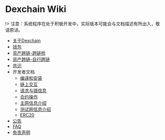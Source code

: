 # Dexchain Wiki

!> 注意：系统程序在处于积极开发中，实际版本可能会与文档描述有所出入，敬请原谅。

- [关于Dexchain](zh-cn/about-dexchain.md)
- [钱包](zh-cn/wallet.md)
- [资产跨链-跨链桥](zh-cn/chainbridge.md)
- [资产跨链-自行跨链](zh-cn/chainbridge-custom.md)
- [共识](zh-cn/consensus.md)
- 开发者文档
    - [编译和安装](zh-cn/install.md)
    - [链上交互](zh-cn/on-chain-interaction.md)
    - [请求与错信息](zh-cn/request-error.md)
    - [合约操作](zh-cn/smartcontract.md)
    - [主网信息介绍](zh-cn/mainnet-info.md)
    - [测试网信息介绍](zh-cn/testnet-info.md)
    - [ERC20](zh-cn/erc20.md)
- [公告](zh-cn/announcement.md)
- [FAQ](zh-cn/fqa.md)
- [免责声明](zh-cn/disclaimer.md)